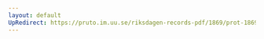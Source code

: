```yaml
---
layout: default
UpRedirect: https://pruto.im.uu.se/riksdagen-records-pdf/1869/prot-1869--fk--428/prot-1869--fk--428_081.pdf
---
```

